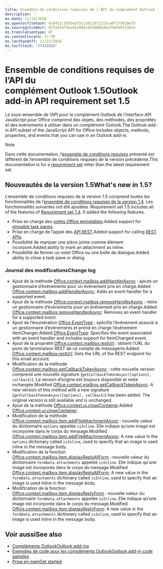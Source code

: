 ```yaml
---
title: Ensemble de conditions requises de l’API du complément Outlook 1.5
description: ''
ms.date: 11/14/2018
ms.openlocfilehash: dc6432c3e55ed75c120c2872233ca0f275010e73
ms.sourcegitcommit: 6f53df6f3ee91e084cd5160bb48afbbd49743b7e
ms.translationtype: HT
ms.contentlocale: fr-FR
ms.lasthandoff: 12/22/2018
ms.locfileid: "27433928"
---
```

# <a name="outlook-add-in-api-requirement-set-15"></a><span data-ttu-id="b3cc6-102">Ensemble de conditions requises de l’API du complément Outlook 1.5</span><span class="sxs-lookup"><span data-stu-id="b3cc6-102">Outlook add-in API requirement set 1.5</span></span>

<span data-ttu-id="b3cc6-103">Le sous-ensemble de l’API pour le complément Outlook de l’interface API JavaScript pour Office comprend des objets, des méthodes, des propriétés et des événements à utiliser dans un complément Outlook.</span><span class="sxs-lookup"><span data-stu-id="b3cc6-103">The Outlook add-in API subset of the JavaScript API for Office includes objects, methods, properties, and events that you can use in an Outlook add-in.</span></span>

> [!NOTE]
> <span data-ttu-id="b3cc6-104">Dans cette documentation, l’[ensemble de conditions requises](/office/dev/add-ins/reference/requirement-sets/outlook-api-requirement-sets) présenté est différent de l’ensemble de conditions requises de la version précédente.</span><span class="sxs-lookup"><span data-stu-id="b3cc6-104">This documentation is for a [requirement set](/office/dev/add-ins/reference/requirement-sets/outlook-api-requirement-sets) other than the latest requirement set.</span></span>

## <a name="whats-new-in-15"></a><span data-ttu-id="b3cc6-105">Nouveautés de la version 1.5</span><span class="sxs-lookup"><span data-stu-id="b3cc6-105">What's new in 1.5?</span></span>

<span data-ttu-id="b3cc6-p101">L’ensemble de conditions requises de la version 1.5 comprend toutes les fonctionnalités de l’[ensemble de conditions requises de la version 1.4](../requirement-set-1.4/outlook-requirement-set-1.4.md). Les fonctionnalités suivantes ont été ajoutées :</span><span class="sxs-lookup"><span data-stu-id="b3cc6-p101">Requirement set 1.5 includes all of the features of [Requirement set 1.4](../requirement-set-1.4/outlook-requirement-set-1.4.md). It added the following features.</span></span>

- <span data-ttu-id="b3cc6-108">Prise en charge des [volets Office épinglables](https://docs.microsoft.com/outlook/add-ins/pinnable-taskpane).</span><span class="sxs-lookup"><span data-stu-id="b3cc6-108">Added support for [pinnable task panes](https://docs.microsoft.com/outlook/add-ins/pinnable-taskpane).</span></span>
- <span data-ttu-id="b3cc6-109">Prise en charge de l’appel des [API REST](https://docs.microsoft.com/outlook/add-ins/use-rest-api).</span><span class="sxs-lookup"><span data-stu-id="b3cc6-109">Added support for calling [REST APIs](https://docs.microsoft.com/outlook/add-ins/use-rest-api).</span></span>
- <span data-ttu-id="b3cc6-110">Possibilité de marquer une pièce jointe comme élément incorporé.</span><span class="sxs-lookup"><span data-stu-id="b3cc6-110">Added ability to mark an attachment as inline.</span></span>
- <span data-ttu-id="b3cc6-111">Possibilité de fermer un volet Office ou une boîte de dialogue.</span><span class="sxs-lookup"><span data-stu-id="b3cc6-111">Added ability to close a task pane or dialog.</span></span>

### <a name="change-log"></a><span data-ttu-id="b3cc6-112">Journal des modifications</span><span class="sxs-lookup"><span data-stu-id="b3cc6-112">Change log</span></span>

- <span data-ttu-id="b3cc6-113">Ajout de la méthode [Office.context.mailbox.addHandlerAsync](office.context.mailbox.md#addhandlerasynceventtype-handler-options-callback) : ajoute un gestionnaire d’événements pour un événement pris en charge.</span><span class="sxs-lookup"><span data-stu-id="b3cc6-113">Added [Office.context.mailbox.addHandlerAsync](office.context.mailbox.md#addhandlerasynceventtype-handler-options-callback): Adds an event handler for a supported event.</span></span>
- <span data-ttu-id="b3cc6-114">Ajout de la méthode [Office.context.mailbox.removeHandlerAsync](office.context.mailbox.md#removehandlerasynceventtype-handler-options-callback) : retire un gestionnaire d’événements pour un événement pris en charge.</span><span class="sxs-lookup"><span data-stu-id="b3cc6-114">Added [Office.context.mailbox.removeHandlerAsync](office.context.mailbox.md#removehandlerasynceventtype-handler-options-callback): Removes an event handler for a supported event.</span></span>
- <span data-ttu-id="b3cc6-115">Ajout de l’énumération [Office.EventType](office.md#eventtype-string) : spécifie l’événement associé à un gestionnaire d’événements et prend en charge l’événement ItemChanger.</span><span class="sxs-lookup"><span data-stu-id="b3cc6-115">Added [Office.EventType](office.md#eventtype-string): Specifies the event associated with an event handler and includes support for ItemChanged event.</span></span>
- <span data-ttu-id="b3cc6-116">Ajout de la propriété [Office.context.mailbox.restUrl](office.context.mailbox.md#resturl-string) : obtient l’URL du point de terminaison REST de ce compte de messagerie.</span><span class="sxs-lookup"><span data-stu-id="b3cc6-116">Added [Office.context.mailbox.restUrl](office.context.mailbox.md#resturl-string): Gets the URL of the REST endpoint for this email account.</span></span>
- <span data-ttu-id="b3cc6-p102">Modification de la méthode [Office.context.mailbox.getCallbackTokenAsync](office.context.mailbox.md#getcallbacktokenasyncoptions-callback) : cette nouvelle version comprend une nouvelle signature (`getCallbackTokenAsync([options], callback)`). La version d’origine est toujours disponible et reste inchangée.</span><span class="sxs-lookup"><span data-stu-id="b3cc6-p102">Modified [Office.context.mailbox.getCallbackTokenAsync](office.context.mailbox.md#getcallbacktokenasyncoptions-callback): A new version of this method with a new signature (`getCallbackTokenAsync([options], callback)`) has been added. The original version is still available and is unchanged.</span></span>
- <span data-ttu-id="b3cc6-119">Ajout de la méthode [Office.context.ui.closeContainer](/javascript/api/office/office.ui#closecontainer--).</span><span class="sxs-lookup"><span data-stu-id="b3cc6-119">Added [Office.context.ui.closeContainer](/javascript/api/office/office.ui#closecontainer--).</span></span>
- <span data-ttu-id="b3cc6-120">Modification de la méthode [Office.context.mailbox.item.addFileAttachmentAsync](office.context.mailbox.item.md#addfileattachmentasyncuri-attachmentname-options-callback) : nouvelle valeur du dictionnaire `options` appelée `isInline`. Elle indique qu’une image est incorporée dans le corps du message.</span><span class="sxs-lookup"><span data-stu-id="b3cc6-120">Modified [Office.context.mailbox.item.addFileAttachmentAsync](office.context.mailbox.item.md#addfileattachmentasyncuri-attachmentname-options-callback): A new value in the `options` dictionary called `isInline`, used to specify that an image is used inline in the message body.</span></span>
- <span data-ttu-id="b3cc6-121">Modification de la fonction [Office.context.mailbox.item.displayReplyAllForm](office.context.mailbox.item.md#displayreplyallformformdata) : nouvelle valeur du dictionnaire `formData.attachments` appelée `isInline`. Elle indique qu’une image est incorporée dans le corps du message.</span><span class="sxs-lookup"><span data-stu-id="b3cc6-121">Modified [Office.context.mailbox.item.displayReplyAllForm](office.context.mailbox.item.md#displayreplyallformformdata): A new value in the `formData.attachments` dictionary called `isInline`, used to specify that an image is used inline in the message body.</span></span>
- <span data-ttu-id="b3cc6-122">Modification de la fonction [Office.context.mailbox.item.displayReplyForm](office.context.mailbox.item.md#displayreplyformformdata) : nouvelle valeur du dictionnaire `formData.attachments` appelée `isInline`. Elle indique qu’une image est incorporée dans le corps du message.</span><span class="sxs-lookup"><span data-stu-id="b3cc6-122">Modified [Office.context.mailbox.item.displayReplyForm](office.context.mailbox.item.md#displayreplyformformdata): A new value in the `formData.attachments` dictionary called `isInline`, used to specify that an image is used inline in the message body.</span></span>

## <a name="see-also"></a><span data-ttu-id="b3cc6-123">Voir aussi</span><span class="sxs-lookup"><span data-stu-id="b3cc6-123">See also</span></span>

- [<span data-ttu-id="b3cc6-124">Compléments Outlook</span><span class="sxs-lookup"><span data-stu-id="b3cc6-124">Outlook add-ins</span></span>](https://docs.microsoft.com/outlook/add-ins/)
- [<span data-ttu-id="b3cc6-125">Exemples de code pour les compléments Outlook</span><span class="sxs-lookup"><span data-stu-id="b3cc6-125">Outlook add-in code samples</span></span>](https://developer.microsoft.com/outlook/gallery/?filterBy=Outlook,Samples,Add-ins)
- [<span data-ttu-id="b3cc6-126">Prise en main</span><span class="sxs-lookup"><span data-stu-id="b3cc6-126">Get started</span></span>](https://docs.microsoft.com/outlook/add-ins/quick-start)